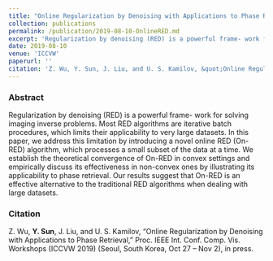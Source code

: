 ```yaml
---
title: "Online Regularization by Denoising with Applications to Phase Retrieval"
collection: publications
permalink: /publication/2019-08-10-OnlineRED.md
excerpt: 'Regularization by denoising (RED) is a powerful frame- work for solving imaging inverse problems. Most RED algorithms are iterative batch procedures, which limits their applicability to very large datasets. In this paper, we address this limitation by introducing a novel online RED (On-RED) algorithm, which processes a small subset of the data at a time. We establish the theoretical convergence of On-RED in convex settings and empirically discuss its effectiveness in non-convex ones by illustrating its applicability to phase retrieval. Our results suggest that On-RED is an effective alternative to the traditional RED algorithms when dealing with large datasets.'
date: 2019-08-10
venue: 'ICCVW'
paperurl: ''
citation: 'Z. Wu, Y. Sun, J. Liu, and U. S. Kamilov, &quot;Online Regularization by Denoising with Applications to Phase Retrieval&quot;,Proc. IEEE Int. Conf. Comp. Vis. Workshops (ICCVW 2019) (Seoul, South Korea, Oct 27 – Nov 2), in press.'
---
```


### Abstract
Regularization by denoising (RED) is a powerful frame- work for solving imaging inverse problems. Most RED algorithms are iterative batch procedures, which limits their applicability to very large datasets. In this paper, we address this limitation by introducing a novel online RED (On-RED) algorithm, which processes a small subset of the data at a time. We establish the theoretical convergence of On-RED in convex settings and empirically discuss its effectiveness in non-convex ones by illustrating its applicability to phase retrieval. Our results suggest that On-RED is an effective alternative to the traditional RED algorithms when dealing with large datasets.


### Citation
Z. Wu, __Y. Sun__, J. Liu, and U. S. Kamilov, “Online Regularization by Denoising with Applications to Phase Retrieval,” Proc. IEEE Int. Conf. Comp. Vis. Workshops (ICCVW 2019) (Seoul, South Korea, Oct 27 – Nov 2), in press.
